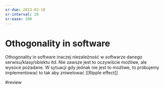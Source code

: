 ```yaml
---
sr-due: 2023-02-10
sr-interval: 20
sr-ease: 200
---
```


# Othogonality in software

Othogonality in software inaczej niezależność w softwarze danego serwisu/klasy/obiektu itd. Nie zawsze jest to oczywiście możliwe, ale wysoce pożadane. W sytuacji gdy jednak nie jest to możliwe, to próbujemy implementować to tak aby zniwelować [[Ripple effect]]

#review